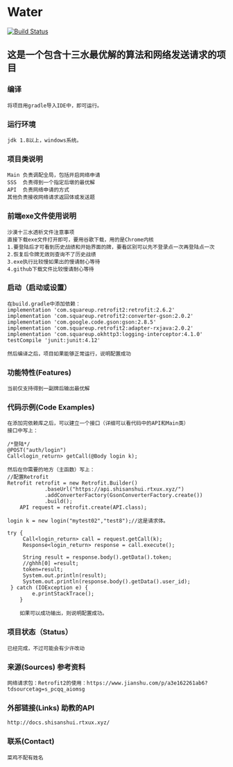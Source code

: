# Water
[![Build Status](https://travis-ci.org/847001315/Water.svg?branch=master)](https://travis-ci.org/847001315/Water)
## 这是一个包含十三水最优解的算法和网络发送请求的项目

### 编译
    将项目用gradle导入IDE中，即可运行。
### 运行环境
    jdk 1.8以上，windows系统。
    
### 项目类说明
    Main 负责调配全局，包括开启网络申请
    SSS  负责得到一个指定后墩的最优解
    API  负责网络申请的方式
    其他负责接收网络请求返回体或发送题
### 前端exe文件使用说明
    沙漠十三水透析文件注意事项
    直接下载exe文件打开即可，要用谷歌下载，用的是Chrome内核
    1.要登陆后才可看到历史战绩和开始界面的牌，要看区别可以先不登录点一次再登陆点一次
    2.恢复后令牌无效则查询不了历史战绩
    3.exe执行比较慢如果出的慢请耐心等待
    4.github下载文件比较慢请耐心等待
### 启动（启动或设置）
    在build.gradle中添加依赖：
    implementation 'com.squareup.retrofit2:retrofit:2.6.2'
    implementation 'com.squareup.retrofit2:converter-gson:2.0.2'
    implementation 'com.google.code.gson:gson:2.8.5'
    implementation 'com.squareup.retrofit2:adapter-rxjava:2.0.2'
    implementation 'com.squareup.okhttp3:logging-interceptor:4.1.0'
    testCompile 'junit:junit:4.12'
    
    然后编译之后，项目如果能够正常运行，说明配置成功
### 功能特性(Features)
    当前仅支持得到一副牌后输出最优解

### 代码示例(Code Examples)
    在添加完依赖库之后，可以建立一个接口（详细可以看代码中的API和Main类）
    接口中写上：
    
    /*登陆*/
    @POST("auth/login")
    Call<login_return> getCall(@Body login k);
    
    然后在你需要的地方（主函数）写上：
    //配置Retrofit 
    Retrofit retrofit = new Retrofit.Builder()
                .baseUrl("https://api.shisanshui.rtxux.xyz/")
                .addConverterFactory(GsonConverterFactory.create())
                .build();
        API request = retrofit.create(API.class);
        
    login k = new login("mytest02","test8");//这是请求体。
        
    try {
         Call<login_return> call = request.getCall(k);
         Response<login_return> response = call.execute();

         String result = response.body().getData().token;
         //ghhh[0] =result;
         token=result;
         System.out.println(result);
         System.out.println(response.body().getData().user_id);
     } catch (IOException e) {
            e.printStackTrace();
        }
        
        如果可以成功输出，则说明配置成功。

### 项目状态（Status）
    已经完成，不过可能会有少许改动

### 来源(Sources) 参考资料
    网络请求包：Retrofit2的使用：https://www.jianshu.com/p/a3e162261ab6?tdsourcetag=s_pcqq_aiomsg

### 外部链接(Links) 助教的API
    http://docs.shisanshui.rtxux.xyz/

### 联系(Contact)
    菜鸡不配有姓名

